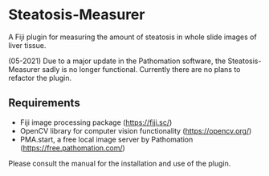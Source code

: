 # Steatosis-Measurer
A Fiji plugin for measuring the amount of steatosis in whole slide images of liver tissue.

(05-2021) Due to a major update in the Pathomation software, the Steatosis-Measurer sadly is no longer functional. Currently there are no plans to refactor the plugin.

## Requirements
- Fiji image processing package (https://fiji.sc/)
- OpenCV library for computer vision functionality (https://opencv.org/)
- PMA.start, a free local image server by Pathomation (https://free.pathomation.com/)

Please consult the manual for the installation and use of the plugin.
